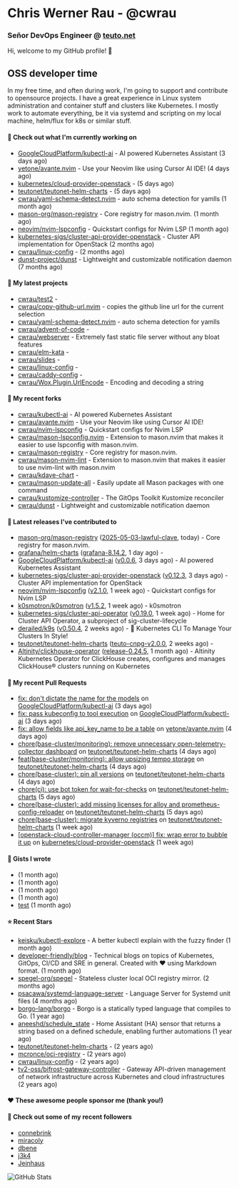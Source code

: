 # Chris Werner Rau - @cwrau
### Señor DevOps Engineer @ [teuto.net](https://teuto.net)

Hi, welcome to my GitHub profile! 👋

## OSS developer time
In my free time, and often during work, I'm going to support and contribute to opensource projects. I have a great experience in Linux system administration and container stuff and clusters like Kubernetes. I mostly work to automate everything, be it via systemd and scripting on my local machine, helm/flux for k8s or similar stuff.

#### 👷 Check out what I'm currently working on

- [GoogleCloudPlatform/kubectl-ai](https://github.com/GoogleCloudPlatform/kubectl-ai) - AI powered Kubernetes Assistant (3 days ago)
- [yetone/avante.nvim](https://github.com/yetone/avante.nvim) - Use your Neovim like using Cursor AI IDE! (4 days ago)
- [kubernetes/cloud-provider-openstack](https://github.com/kubernetes/cloud-provider-openstack) -  (5 days ago)
- [teutonet/teutonet-helm-charts](https://github.com/teutonet/teutonet-helm-charts) -  (5 days ago)
- [cwrau/yaml-schema-detect.nvim](https://github.com/cwrau/yaml-schema-detect.nvim) - auto schema detection for yamlls (1 month ago)
- [mason-org/mason-registry](https://github.com/mason-org/mason-registry) - Core registry for mason.nvim. (1 month ago)
- [neovim/nvim-lspconfig](https://github.com/neovim/nvim-lspconfig) - Quickstart configs for Nvim LSP (1 month ago)
- [kubernetes-sigs/cluster-api-provider-openstack](https://github.com/kubernetes-sigs/cluster-api-provider-openstack) - Cluster API implementation for OpenStack (2 months ago)
- [cwrau/linux-config](https://github.com/cwrau/linux-config) -  (2 months ago)
- [dunst-project/dunst](https://github.com/dunst-project/dunst) - Lightweight and customizable notification daemon (7 months ago)

#### 🌱 My latest projects

- [cwrau/test2](https://github.com/cwrau/test2) - 
- [cwrau/copy-github-url.nvim](https://github.com/cwrau/copy-github-url.nvim) - copies the github line url for the current selection
- [cwrau/yaml-schema-detect.nvim](https://github.com/cwrau/yaml-schema-detect.nvim) - auto schema detection for yamlls
- [cwrau/advent-of-code](https://github.com/cwrau/advent-of-code) - 
- [cwrau/webserver](https://github.com/cwrau/webserver) - Extremely fast static file server without any bloat features
- [cwrau/elm-kata](https://github.com/cwrau/elm-kata) - 
- [cwrau/slides](https://github.com/cwrau/slides) - 
- [cwrau/linux-config](https://github.com/cwrau/linux-config) - 
- [cwrau/caddy-config](https://github.com/cwrau/caddy-config) - 
- [cwrau/Wox.Plugin.UrlEncode](https://github.com/cwrau/Wox.Plugin.UrlEncode) - Encoding and decoding a string

#### 🍴 My recent forks

- [cwrau/kubectl-ai](https://github.com/cwrau/kubectl-ai) - AI powered Kubernetes Assistant
- [cwrau/avante.nvim](https://github.com/cwrau/avante.nvim) - Use your Neovim like using Cursor AI IDE!
- [cwrau/nvim-lspconfig](https://github.com/cwrau/nvim-lspconfig) - Quickstart configs for Nvim LSP
- [cwrau/mason-lspconfig.nvim](https://github.com/cwrau/mason-lspconfig.nvim) - Extension to mason.nvim that makes it easier to use lspconfig with mason.nvim.
- [cwrau/mason-registry](https://github.com/cwrau/mason-registry) - Core registry for mason.nvim.
- [cwrau/mason-nvim-lint](https://github.com/cwrau/mason-nvim-lint) - Extension to mason.nvim that makes it easier to use nvim-lint with mason.nvim
- [cwrau/kdave-chart](https://github.com/cwrau/kdave-chart) - 
- [cwrau/mason-update-all](https://github.com/cwrau/mason-update-all) - Easily update all Mason packages with one command
- [cwrau/kustomize-controller](https://github.com/cwrau/kustomize-controller) - The GitOps Toolkit Kustomize reconciler
- [cwrau/dunst](https://github.com/cwrau/dunst) - Lightweight and customizable notification daemon

#### 🔭 Latest releases I've contributed to

- [mason-org/mason-registry](https://github.com/mason-org/mason-registry) ([2025-05-03-lawful-clave](https://github.com/mason-org/mason-registry/releases/tag/2025-05-03-lawful-clave), today) - Core registry for mason.nvim.
- [grafana/helm-charts](https://github.com/grafana/helm-charts) ([grafana-8.14.2](https://github.com/grafana/helm-charts/releases/tag/grafana-8.14.2), 1 day ago) - 
- [GoogleCloudPlatform/kubectl-ai](https://github.com/GoogleCloudPlatform/kubectl-ai) ([v0.0.6](https://github.com/GoogleCloudPlatform/kubectl-ai/releases/tag/v0.0.6), 3 days ago) - AI powered Kubernetes Assistant
- [kubernetes-sigs/cluster-api-provider-openstack](https://github.com/kubernetes-sigs/cluster-api-provider-openstack) ([v0.12.3](https://github.com/kubernetes-sigs/cluster-api-provider-openstack/releases/tag/v0.12.3), 3 days ago) - Cluster API implementation for OpenStack
- [neovim/nvim-lspconfig](https://github.com/neovim/nvim-lspconfig) ([v2.1.0](https://github.com/neovim/nvim-lspconfig/releases/tag/v2.1.0), 1 week ago) - Quickstart configs for Nvim LSP
- [k0smotron/k0smotron](https://github.com/k0smotron/k0smotron) ([v1.5.2](https://github.com/k0smotron/k0smotron/releases/tag/v1.5.2), 1 week ago) - k0smotron
- [kubernetes-sigs/cluster-api-operator](https://github.com/kubernetes-sigs/cluster-api-operator) ([v0.19.0](https://github.com/kubernetes-sigs/cluster-api-operator/releases/tag/v0.19.0), 1 week ago) - Home for Cluster API Operator, a subproject of sig-cluster-lifecycle
- [derailed/k9s](https://github.com/derailed/k9s) ([v0.50.4](https://github.com/derailed/k9s/releases/tag/v0.50.4), 2 weeks ago) - 🐶 Kubernetes CLI To Manage Your Clusters In Style!
- [teutonet/teutonet-helm-charts](https://github.com/teutonet/teutonet-helm-charts) ([teuto-cnpg-v2.0.0](https://github.com/teutonet/teutonet-helm-charts/releases/tag/teuto-cnpg-v2.0.0), 2 weeks ago) - 
- [Altinity/clickhouse-operator](https://github.com/Altinity/clickhouse-operator) ([release-0.24.5](https://github.com/Altinity/clickhouse-operator/releases/tag/release-0.24.5), 1 month ago) - Altinity Kubernetes Operator for ClickHouse creates, configures and manages ClickHouse® clusters running on Kubernetes

#### 🔨 My recent Pull Requests

- [fix: don't dictate the name for the models](https://github.com/GoogleCloudPlatform/kubectl-ai/pull/127) on [GoogleCloudPlatform/kubectl-ai](https://github.com/GoogleCloudPlatform/kubectl-ai) (3 days ago)
- [fix: pass kubeconfig to tool execution](https://github.com/GoogleCloudPlatform/kubectl-ai/pull/126) on [GoogleCloudPlatform/kubectl-ai](https://github.com/GoogleCloudPlatform/kubectl-ai) (3 days ago)
- [fix: allow fields like api_key_name to be a table](https://github.com/yetone/avante.nvim/pull/1938) on [yetone/avante.nvim](https://github.com/yetone/avante.nvim) (4 days ago)
- [chore(base-cluster/monitoring): remove unnecessary open-telemetry-collector dashboard](https://github.com/teutonet/teutonet-helm-charts/pull/1449) on [teutonet/teutonet-helm-charts](https://github.com/teutonet/teutonet-helm-charts) (4 days ago)
- [feat(base-cluster/monitoring): allow upsizing tempo storage](https://github.com/teutonet/teutonet-helm-charts/pull/1448) on [teutonet/teutonet-helm-charts](https://github.com/teutonet/teutonet-helm-charts) (4 days ago)
- [chore(base-cluster): pin all versions](https://github.com/teutonet/teutonet-helm-charts/pull/1447) on [teutonet/teutonet-helm-charts](https://github.com/teutonet/teutonet-helm-charts) (4 days ago)
- [chore(ci): use bot token for wait-for-checks](https://github.com/teutonet/teutonet-helm-charts/pull/1446) on [teutonet/teutonet-helm-charts](https://github.com/teutonet/teutonet-helm-charts) (5 days ago)
- [chore(base-cluster): add missing licenses for alloy and prometheus-config-reloader](https://github.com/teutonet/teutonet-helm-charts/pull/1445) on [teutonet/teutonet-helm-charts](https://github.com/teutonet/teutonet-helm-charts) (5 days ago)
- [chore(base-cluster): migrate kyverno registries](https://github.com/teutonet/teutonet-helm-charts/pull/1444) on [teutonet/teutonet-helm-charts](https://github.com/teutonet/teutonet-helm-charts) (1 week ago)
- [[openstack-cloud-controller-manager (occm)] fix: wrap error to bubble it up](https://github.com/kubernetes/cloud-provider-openstack/pull/2878) on [kubernetes/cloud-provider-openstack](https://github.com/kubernetes/cloud-provider-openstack) (1 week ago)

#### 📓 Gists I wrote

- [](https://gist.github.com/85c73a60676b98638dc9789155cef9b3) (1 month ago)
- [](https://gist.github.com/69a382004ce7326d792ff10d6c26e553) (1 month ago)
- [](https://gist.github.com/f0bf8a208067c4bce5e8731c4caf5adc) (1 month ago)
- [](https://gist.github.com/997058533974174c5317135b3a4f0329) (1 month ago)
- [test](https://gist.github.com/3caaaa92ab8f3dc19895ff1a54c3fd54) (1 month ago)

#### ⭐ Recent Stars

- [keisku/kubectl-explore](https://github.com/keisku/kubectl-explore) - A better kubectl explain with the fuzzy finder (1 month ago)
- [developer-friendly/blog](https://github.com/developer-friendly/blog) - Technical blogs on topics of Kubernetes, GitOps, CI/CD and SRE in general. Created with ❤️ using Markdown format. (1 month ago)
- [spegel-org/spegel](https://github.com/spegel-org/spegel) - Stateless cluster local OCI registry mirror. (2 months ago)
- [psacawa/systemd-language-server](https://github.com/psacawa/systemd-language-server) - Language Server for Systemd unit files (4 months ago)
- [borgo-lang/borgo](https://github.com/borgo-lang/borgo) - Borgo is a statically typed language that compiles to Go. (1 year ago)
- [aneeshd/schedule_state](https://github.com/aneeshd/schedule_state) - Home Assistant (HA) sensor that returns a string based on a defined schedule, enabling further automations (1 year ago)
- [teutonet/teutonet-helm-charts](https://github.com/teutonet/teutonet-helm-charts) -  (2 years ago)
- [mcronce/oci-registry](https://github.com/mcronce/oci-registry) -  (2 years ago)
- [cwrau/linux-config](https://github.com/cwrau/linux-config) -  (2 years ago)
- [tv2-oss/bifrost-gateway-controller](https://github.com/tv2-oss/bifrost-gateway-controller) - Gateway API-driven management of network infrastructure across Kubernetes and cloud infrastructures (2 years ago)

#### ❤️ These awesome people sponsor me (thank you!)


#### 👯 Check out some of my recent followers

- [connebrink](https://github.com/connebrink)
- [miracoly](https://github.com/miracoly)
- [dbene](https://github.com/dbene)
- [j3k4](https://github.com/j3k4)
- [Jeinhaus](https://github.com/Jeinhaus)

![GitHub Stats](https://github-readme-stats.vercel.app/api?username=cwrau&count_private=false&theme=tokyonight&show_icons=true)
